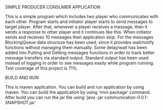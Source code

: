 SIMPLE PRODUCER CONSUMER APPLICATION

This is a simple program which includes two player who communicates with each other.
Program starts and initiator player starts to send messages to target player.
After that, whenever a player receives a message, then it sends a response to other player and it continues like this.
When initiator sends and receives 10 messages then application stop.
For the messages BlockingQueue data structure has been used, since it provides wait/notify functions without managing them manually. Some delay/wait has been added into Putting and Getting messages functions in order to track better message transfers via standard output. Standard output has been used instead of logging in order to see messages easily while program running.
Test coverage of this project is 71%.

BUILD AND RUN

This is maven application. You can build and run application by using maven.
You can build the application by using 'mvn package' command.
After build you can run the jar file using 'java -jar communication-0.0.1-SNAPSHOT.jar' 

